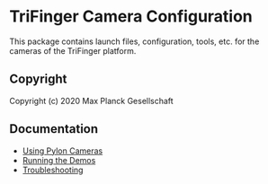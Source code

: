 TriFinger Camera Configuration
==============================

This package contains launch files, configuration, tools, etc. for the cameras
of the TriFinger platform.

## Copyright

Copyright (c) 2020 Max Planck Gesellschaft

## Documentation

- [Using Pylon Cameras](doc/pylon.rst)
- [Running the Demos](doc/demos.rst)
- [Troubleshooting](doc/troubleshooting.rst)
